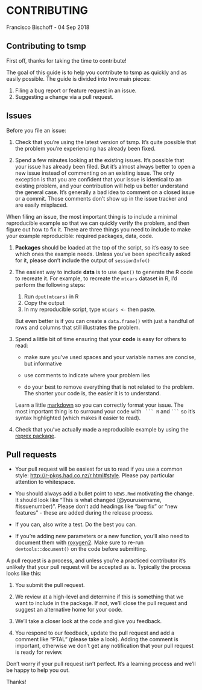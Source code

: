 CONTRIBUTING
================
Francisco Bischoff
\- 04 Sep 2018

<!-- CONTRIBUTING.md is generated from CONTRIBUTING.Rmd Please edit that file -->

## Contributing to tsmp

First off, thanks for taking the time to contribute\!

The goal of this guide is to help you contribute to tsmp as quickly and
as easily possible. The guide is divided into two main pieces:

1.  Filing a bug report or feature request in an issue.
2.  Suggesting a change via a pull request.

## Issues

Before you file an issue:

1.  Check that you’re using the latest version of tsmp. It’s quite
    possible that the problem you’re experiencing has already been
    fixed.

2.  Spend a few minutes looking at the existing issues. It’s possible
    that your issue has already been filed. But it’s almost always
    better to open a new issue instead of commenting on an existing
    issue. The only exception is that you are confident that your issue
    is identical to an existing problem, and your contribution will help
    us better understand the general case. It’s generally a bad idea to
    comment on a closed issue or a commit. Those comments don’t show up
    in the issue tracker and are easily misplaced.

When filing an issue, the most important thing is to include a minimal
reproducible example so that we can quickly verify the problem, and then
figure out how to fix it. There are three things you need to include to
make your example reproducible: required packages, data, code.

1.  **Packages** should be loaded at the top of the script, so it’s easy
    to see which ones the example needs. Unless you’ve been specifically
    asked for it, please don’t include the output of `sessionInfo()`

2.  The easiest way to include **data** is to use `dput()` to generate
    the R code to recreate it. For example, to recreate the `mtcars`
    dataset in R, I’d perform the following steps:
    
    1.  Run `dput(mtcars)` in R
    2.  Copy the output
    3.  In my reproducible script, type `mtcars <-` then paste.
    
    But even better is if you can create a `data.frame()` with just a
    handful of rows and columns that still illustrates the problem.

3.  Spend a little bit of time ensuring that your **code** is easy for
    others to read:
    
      - make sure you’ve used spaces and your variable names are
        concise, but informative
    
      - use comments to indicate where your problem lies
    
      - do your best to remove everything that is not related to the
        problem.  
        The shorter your code is, the easier it is to understand.
    
    Learn a little
    [markdown](https://help.github.com/articles/basic-writing-and-formatting-syntax/)
    so you can correctly format your issue. The most important thing is
    to surround your code with ` ``` R` and ` ``` ` so it’s syntax
    highlighted (which makes it easier to read).

4.  Check that you’ve actually made a reproducible example by using the
    [reprex package](https://github.com/jennybc/reprex).

## Pull requests

  - Your pull request will be easiest for us to read if you use a common
    style: <http://r-pkgs.had.co.nz/r.html#style>. Please pay particular
    attention to whitespace.

  - You should always add a bullet point to `NEWS.Rmd` motivating the
    change. It should look like “This is what changed (@yourusername,
    \#issuenumber)”. Please don’t add headings like “bug fix” or “new
    features” - these are added during the release process.

  - If you can, also write a test. Do the best you can.

  - If you’re adding new parameters or a new function, you’ll also need
    to document them with [roxygen2](http://r-pkgs.had.co.nz/man.html).
    Make sure to re-run `devtools::document()` on the code before
    submitting.

A pull request is a process, and unless you’re a practiced contributor
it’s unlikely that your pull request will be accepted as is. Typically
the process looks like this:

1.  You submit the pull request.

2.  We review at a high-level and determine if this is something that we
    want to include in the package. If not, we’ll close the pull request
    and suggest an alternative home for your code.

3.  We’ll take a closer look at the code and give you feedback.

4.  You respond to our feedback, update the pull request and add a
    comment like “PTAL” (please take a look). Adding the comment is
    important, otherwise we don’t get any notification that your pull
    request is ready for review.

Don’t worry if your pull request isn’t perfect. It’s a learning process
and we’ll be happy to help you out.

Thanks\!
